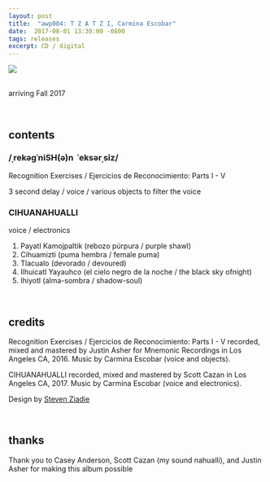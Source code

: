 ```yaml
---
layout: post
title:  "awp004: T Z A T Z I, Carmina Escobar"
date:  2017-08-01 13:30:00 -0800
tags: releases
excerpt: CD / digital
---
```




![]({{site.url}}/assets/tzatzitest.png)

<br/>arriving Fall 2017

<br/>

## contents

### /ˌrekəɡˈniSH(ə)n​ ​ ​ˈeksərˌsīz/
Recognition Exercises / Ejercicios de Reconocimiento: Parts I - V

3 second delay / voice / various objects to filter the voice

### CIHUANAHUALLI
voice / electronics

1. Payatl​ ​Kamojpaltik​ ​(rebozo​ ​púrpura​ ​/​ ​purple​ ​shawl)
2. Cihuamizti​ ​(puma​ ​hembra​ ​/​ ​female​ ​puma)
3. Tlacualo​ ​(devorado​ ​/​ ​devoured)
4. Ilhuicatl​ ​Yayauhco​ ​(el​ ​cielo​ ​negro​ ​de​ ​la​ ​noche​ ​/​ ​the​ ​black​ ​sky​ ​of​ ​night)
5. Ihiyotl​ ​(alma-sombra​ ​/​ ​shadow-soul)

<br/>

## credits

Recognition Exercises / Ejercicios de Reconocimiento: Parts I - V recorded, mixed and mastered by Justin Asher for Mnemonic Recordings in Los Angeles CA, 2016.
Music by Carmina Escobar (voice and objects).

CIHUANAHUALLI recorded, mixed and mastered by Scott Cazan in Los Angeles CA, 2017.
Music by Carmina Escobar (voice and electronics).

Design by [Steven Ziadie](http://estzi.com/)

<br/>

## thanks

Thank you to Casey Anderson, Scott Cazan (my sound nahualli), and Justin Asher for making this album possible
